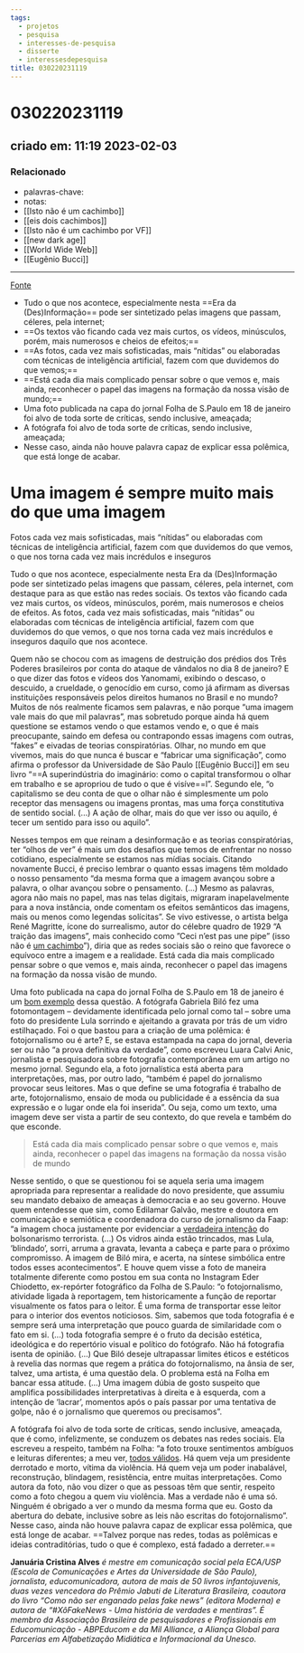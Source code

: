 ```yaml
---
tags:
  - projetos
  - pesquisa
  - interesses-de-pesquisa
  - disserte
  - interessesdepesquisa
title: 030220231119
---
```


# 030220231119

## criado em: 11:19 2023-02-03

### Relacionado

- palavras-chave: 
- notas: 
- [[Isto não é um cachimbo]]
- [[eis dois cachimbos]]
- [[Isto não é um cachimbo por VF]]
- [[new dark age]]
- [[World Wide Web]]
- [[Eugênio Bucci]]
---

[Fonte](https://www.nexojornal.com.br/colunistas/2023/Uma-imagem-%C3%A9-sempre-muito-mais-do-que-uma-imagem?position-home-esquerda=1)

- Tudo o que nos acontece, especialmente nesta ==Era da (Des)Informação== pode ser sintetizado pelas imagens que passam, céleres, pela internet;
- ==Os textos vão ficando cada vez mais curtos, os vídeos, minúsculos, porém, mais numerosos e cheios de efeitos;==
- ==As fotos, cada vez mais sofisticadas, mais “nítidas” ou elaboradas com técnicas de inteligência artificial, fazem com que duvidemos do que vemos;==
- ==Está cada dia mais complicado pensar sobre o que vemos e, mais ainda, reconhecer o papel das imagens na formação da nossa visão de mundo;==
- Uma foto publicada na capa do jornal Folha de S.Paulo em 18 de janeiro foi alvo de toda sorte de críticas, sendo inclusive, ameaçada;
- A fotógrafa foi alvo de toda sorte de críticas, sendo inclusive, ameaçada;
- Nesse caso, ainda não houve palavra capaz de explicar essa polêmica, que está longe de acabar.

# Uma imagem é sempre muito mais do que uma imagem

Fotos cada vez mais sofisticadas, mais “nítidas” ou elaboradas com técnicas de inteligência artificial, fazem com que duvidemos do que vemos, o que nos torna cada vez mais incrédulos e inseguros 

Tudo o que nos acontece, especialmente nesta Era da (Des)Informação pode ser sintetizado pelas imagens que passam, céleres, pela internet, com destaque para as que estão nas redes sociais. Os textos vão ficando cada vez mais curtos, os vídeos, minúsculos, porém, mais numerosos e cheios de efeitos. As fotos, cada vez mais sofisticadas, mais “nítidas” ou elaboradas com técnicas de inteligência artificial, fazem com que duvidemos do que vemos, o que nos torna cada vez mais incrédulos e inseguros daquilo que nos acontece.

Quem não se chocou com as imagens de destruição dos prédios dos Três Poderes brasileiros por conta do ataque de vândalos no dia 8 de janeiro? E o que dizer das fotos e vídeos dos Yanomami, exibindo o descaso, o descuido, a crueldade, o genocídio em curso, como já afirmam as diversas instituições responsáveis pelos direitos humanos no Brasil e no mundo? Muitos de nós realmente ficamos sem palavras, e não porque “uma imagem vale mais do que mil palavras”, mas sobretudo porque ainda há quem questione se estamos vendo o que estamos vendo e, o que é mais preocupante, saindo em defesa ou contrapondo essas imagens com outras, “fakes” e eivadas de teorias conspiratórias. Olhar, no mundo em que vivemos, mais do que nunca é buscar e “fabricar uma significação”, como afirma o professor da Universidade de São Paulo [[Eugênio Bucci]] em seu livro “==A superindústria do imaginário: como o capital transformou o olhar em trabalho e se apropriou de tudo o que é visíve==l”. Segundo ele, “o capitalismo se deu conta de que o olhar não é simplesmente um polo receptor das mensagens ou imagens prontas, mas uma força constitutiva de sentido social. (...) A ação de olhar, mais do que ver isso ou aquilo, é tecer um sentido para isso ou aquilo”.

Nesses tempos em que reinam a desinformação e as teorias conspiratórias, ter “olhos de ver” é mais um dos desafios que temos de enfrentar no nosso cotidiano, especialmente se estamos nas mídias sociais. Citando novamente Bucci, é preciso lembrar o quanto essas imagens têm moldado o nosso pensamento “da mesma forma que a imagem avançou sobre a palavra, o olhar avançou sobre o pensamento. (...) Mesmo as palavras, agora não mais no papel, mas nas telas digitais, migraram inapelavelmente para a nova instância, onde comentam os efeitos semânticos das imagens, mais ou menos como legendas solícitas”. Se vivo estivesse, o artista belga René Magritte, ícone do surrealismo, autor do célebre quadro de 1929 “A traição das imagens”, mais conhecido como ”Ceci n’est pas une pipe” (isso não é [um cachimbo](https://www.historiadasartes.com/sala-dos-professores/a-traicao-das-imagens-rene-magritte/)”), diria que as redes sociais são o reino que favorece o equívoco entre a imagem e a realidade. Está cada dia mais complicado pensar sobre o que vemos e, mais ainda, reconhecer o papel das imagens na formação da nossa visão de mundo.

Uma foto publicada na capa do jornal Folha de S.Paulo em 18 de janeiro é um [bom exemplo](https://conteudo.imguol.com.br/c/noticias/f9/2023/01/19/imagem-que-mostra-lula-atras-de-um-vidro-trincado-foi-publicada-pelo-jornal-folha-de-spaulo-1674178502291_v2_1x1.jpg) dessa questão. A fotógrafa Gabriela Biló fez uma fotomontagem – devidamente identificada pelo jornal como tal – sobre uma foto do presidente Lula sorrindo e ajeitando a gravata por trás de um vidro estilhaçado. Foi o que bastou para a criação de uma polêmica: é fotojornalismo ou é arte? E, se estava estampada na capa do jornal, deveria ser ou não “a prova definitiva da verdade”, como escreveu Luara Calvi Anic, jornalista e pesquisadora sobre fotografia contemporânea em um artigo no mesmo jornal. Segundo ela, a foto jornalística está aberta para interpretações, mas, por outro lado, “também é papel do jornalismo provocar seus leitores. Mas o que define se uma fotografia é trabalho de arte, fotojornalismo, ensaio de moda ou publicidade é a essência da sua expressão e o lugar onde ela foi inserida”. Ou seja, como um texto, uma imagem deve ser vista a partir de seu contexto, do que revela e também do que esconde.

> Está cada dia mais complicado pensar sobre o que vemos e, mais ainda, reconhecer o papel das imagens na formação da nossa visão de mundo

Nesse sentido, o que se questionou foi se aquela seria uma imagem apropriada para representar a realidade do novo presidente, que assumiu seu mandato debaixo de ameaças à democracia e ao seu governo. Houve quem entendesse que sim, como Edilamar Galvão, mestre e doutora em comunicação e semiótica e coordenadora do curso de jornalismo da Faap: “a imagem choca justamente por evidenciar a [verdadeira intenção](https://www1.folha.uol.com.br/opiniao/2023/01/no-alvo-dos-acontecimentos.shtml) do bolsonarismo terrorista. (...) Os vidros ainda estão trincados, mas Lula, ‘blindado’, sorri, arruma a gravata, levanta a cabeça e parte para o próximo compromisso. A imagem de Biló mira, e acerta, na síntese simbólica entre todos esses acontecimentos”. E houve quem visse a foto de maneira totalmente diferente como postou em sua conta no Instagram Eder Chiodetto, ex-repórter fotográfico da Folha de S.Paulo: “o fotojornalismo, atividade ligada à reportagem, tem historicamente a função de reportar visualmente os fatos para o leitor. É uma forma de transportar esse leitor para o interior dos eventos noticiosos. Sim, sabemos que toda fotografia é e sempre será uma interpretação que pouco guarda de similaridade com o fato em si. (...) toda fotografia sempre é o fruto da decisão estética, ideológica e do repertório visual e político do fotógrafo. Não há fotografia isenta de opinião. (...) Que Biló deseje ultrapassar limites éticos e estéticos à revelia das normas que regem a prática do fotojornalismo, na ânsia de ser, talvez, uma artista, é uma questão dela. O problema está na Folha em bancar essa atitude. (...) Uma imagem dúbia de gosto suspeito que amplifica possibilidades interpretativas à direita e à esquerda, com a intenção de ‘lacrar’, momentos após o país passar por uma tentativa de golpe, não é o jornalismo que queremos ou precisamos”.

A fotógrafa foi alvo de toda sorte de críticas, sendo inclusive, ameaçada, que é como, infelizmente, se conduzem os debates nas redes sociais. Ela escreveu a respeito, também na Folha: “a foto trouxe sentimentos ambíguos e leituras diferentes; a meu ver, [todos válidos](https://www1.folha.uol.com.br/poder/2023/01/foto-de-lula-com-vidro-trincado-mostra-que-planalto-resiste-apos-barbarie-em-brasilia.shtml). Há quem veja um presidente derrotado e morto, vítima da violência. Há quem veja um poder inabalável, reconstrução, blindagem, resistência, entre muitas interpretações. Como autora da foto, não vou dizer o que as pessoas têm que sentir, respeito como a foto chegou a quem viu violência. Mas a verdade não é uma só. Ninguém é obrigado a ver o mundo da mesma forma que eu. Gosto da abertura do debate, inclusive sobre as leis não escritas do fotojornalismo”. Nesse caso, ainda não houve palavra capaz de explicar essa polêmica, que está longe de acabar. ==Talvez porque nas redes, todas as polêmicas e ideias contraditórias, tudo o que é complexo, está fadado a derreter.==

**Januária Cristina Alves** _é mestre em comunicação social pela ECA/USP (Escola de Comunicações e Artes da Universidade de São Paulo), jornalista, educomunicadora, autora de mais de 50 livros infantojuvenis, duas vezes vencedora do Prêmio Jabuti de Literatura Brasileira, coautora do livro “Como não ser enganado pelas fake news” (editora Moderna) e autora de “#XôFakeNews - Uma história de verdades e mentiras”. É membro da Associação Brasileira de pesquisadores e Profissionais em Educomunicação - ABPEducom e da Mil Alliance, a Aliança Global para Parcerias em Alfabetização Midiática e Informacional da Unesco._
